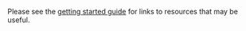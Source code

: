 Please see the [getting started guide](https://github.com/MozillaFoundation/NSF-WINS-Getting-Started) for links to resources that may be useful.
